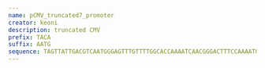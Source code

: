 ```yaml
---
name: pCMV_truncated7_promoter
creator: keoni
description: truncated CMV
prefix: TACA
suffix: AATG
sequence: TAGTTATTGACGTCAATGGGAGTTTGTTTTGGCACCAAAATCAACGGGACTTTCCAAAATGTCGTAACAACTCCGCCCCATTGACGCAAATGGGCGGTAGGCGTGTACGGTGGGAGGTCTATATAAGCAGAGCTGGTTTAGTGAACCGTCAGATCCGCTAGCGCTACCGGTCGCCAC
---
```


